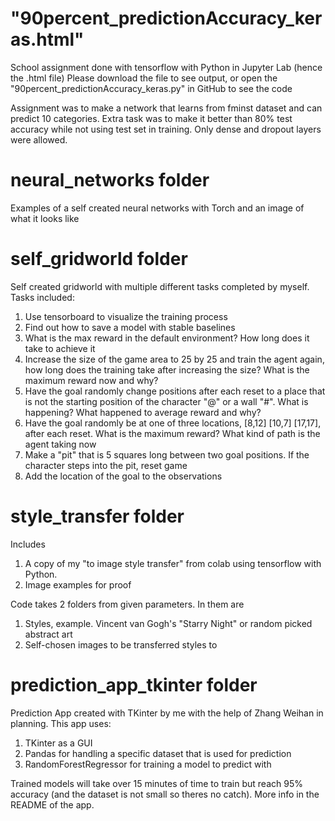 # "90percent_predictionAccuracy_keras.html"
School assignment done with tensorflow with Python in Jupyter Lab (hence the .html file) 
Please download the file to see output, or open the "90percent_predictionAccuracy_keras.py" in GitHub to see the code

Assignment was to make a network that learns from fminst dataset and can predict 10 categories. Extra task was to make it better than 80% test accuracy while not using test set in training. Only dense and dropout layers were allowed. 


# neural_networks folder
Examples of a self created neural networks with Torch and an image of what it looks like


# self_gridworld folder
Self created gridworld with multiple different tasks completed by myself. 
Tasks included:
1. Use tensorboard to visualize the training process 
2. Find out how to save a model with stable baselines
3. What is the max reward in the default environment? How long does it take to achieve it
4. Increase the size of the game area to 25 by 25 and train the agent again, how long does the training take after increasing the size? What is the maximum reward now and why?
5. Have the goal randomly change positions after each reset to a place that is not the starting position of the character "@" or a wall "#". What is happening? What happened to average reward and why?
6. Have the goal randomly be at one of three locations, [8,12] [10,7] [17,17],  after each reset. What is the maximum reward? What kind of path is the agent taking now
7. Make a "pit" that is 5 squares long between two goal positions. If the character steps into the pit, reset game
8. Add the location of the goal to the observations


# style_transfer folder
Includes
1. A copy of my "to image style transfer" from colab using tensorflow with Python.
2. Image examples for proof

Code takes 2 folders from given parameters. In them are
1. Styles, example. Vincent van Gogh's "Starry Night" or random picked abstract art
2. Self-chosen images to be transferred styles to


# prediction_app_tkinter folder
Prediction App created with TKinter by me with the help of Zhang Weihan in planning.
This app uses:
1. TKinter as a GUI
2. Pandas for handling a specific dataset that is used for prediction
3. RandomForestRegressor for training a model to predict with

Trained models will take over 15 minutes of time to train but reach 95% accuracy (and the dataset is not small so theres no catch).
More info in the README of the app.
